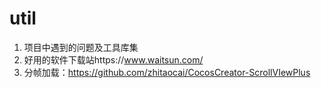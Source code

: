 # util
1. 项目中遇到的问题及工具库集
2. 好用的软件下载站https://www.waitsun.com/
3. 分帧加载：https://github.com/zhitaocai/CocosCreator-ScrollVIewPlus
